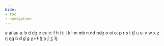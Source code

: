 ```yaml
---
hide:
- toc
- navigation
---
```

a
ai
au
aː
b
d
d̠ʒ
e
eu
eː
f
h
i
iː
j
k
l
m
mb
n
nd
n̠d̠ʒ
o
oi
oː
p
r
s
t
t̠ʃ
u
uː
v
w
x
z
ŋ
ŋɡ
ɓ
ɗ
ɠ
ɡ
ɣ
ɨ
ɬ
ɮ
ɲ
ʃ
ʒ
ʔj
